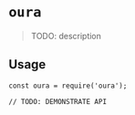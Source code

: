 # `oura`

> TODO: description

## Usage

```
const oura = require('oura');

// TODO: DEMONSTRATE API
```
